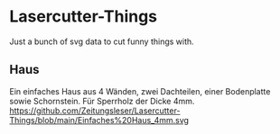 # Lasercutter-Things
Just a bunch of svg data to cut funny things with.

## Haus
Ein einfaches Haus aus 4 Wänden, zwei Dachteilen, einer Bodenplatte sowie Schornstein. Für Sperrholz der Dicke 4mm. https://github.com/Zeitungsleser/Lasercutter-Things/blob/main/Einfaches%20Haus_4mm.svg
